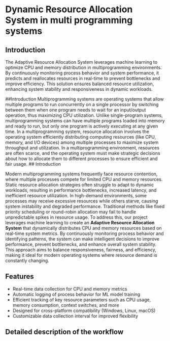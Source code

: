 # Dynamic Resource Allocation System in multi programming systems
## Introduction

The Adaptive Resource Allocation System leverages machine learning to optimize CPU and memory distribution in multiprogramming environments. By continuously monitoring process behavior and system performance, it predicts and reallocates resources in real-time to prevent bottlenecks and improve efficiency. This solution ensures balanced resource utilization, enhancing system stability and responsiveness in dynamic workloads.

##Introduction
Multiprogramming systems are operating systems that allow multiple programs to run concurrently on a single processor by switching between them when one program needs to wait for an input/output operation, thus maximizing CPU utilization. Unlike single-program systems, multiprogramming systems can have multiple programs loaded into memory and ready to run, but only one program is actively executing at any given time. In a multiprogramming system, resource allocation involves the operating system efficiently distributing computing resources (like CPU, memory, and I/O devices) among multiple processes to maximize system throughput and utilization. 
In a multiprogramming environment, resources are often scarce, and the operating system must make strategic decisions about how to allocate them to different processes to ensure efficient and fair usage. ## Introduction

Modern multiprogramming systems frequently face resource contention, where multiple processes compete for limited CPU and memory resources. Static resource allocation strategies often struggle to adapt to dynamic workloads, resulting in performance bottlenecks, increased latency, and inefficient resource utilization.  In high-demand environments, some processes may receive excessive resources while others starve, causing system instability and degraded performance. Traditional methods like fixed priority scheduling or round-robin allocation may fail to handle unpredictable spikes in resource usage.  To address this, our project leverages machine learning to create an **Adaptive Resource Allocation System** that dynamically distributes CPU and memory resources based on real-time system metrics. By continuously monitoring process behavior and identifying patterns, the system can make intelligent decisions to improve performance, prevent bottlenecks, and enhance overall system stability.  This approach aims to balance responsiveness, fairness, and efficiency, making it ideal for modern operating systems where resource demand is constantly changing.


## Features
- Real-time data collection for CPU and memory metrics
- Automatic logging of process behavior for ML model training
- Efficient tracking of key resource parameters such as CPU usage, memory consumption, context switches, and more
- Designed for cross-platform compatibility (Windows, Linux, macOS)
- Customizable data collection interval for improved flexibility

## Detailed description of the workflow

